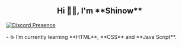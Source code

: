 <div align="center"> <h2> Hi 👋🏽, I'm **Shinow** </h2> </div>

[![Discord Presence](https://lanyard.cnrad.dev/api/572043032585830403)](https://discord.com/users/572043032585830403)

<p>- ☕ I’m currently learning **HTML**, **CSS** and **Java Script**.
</p>
